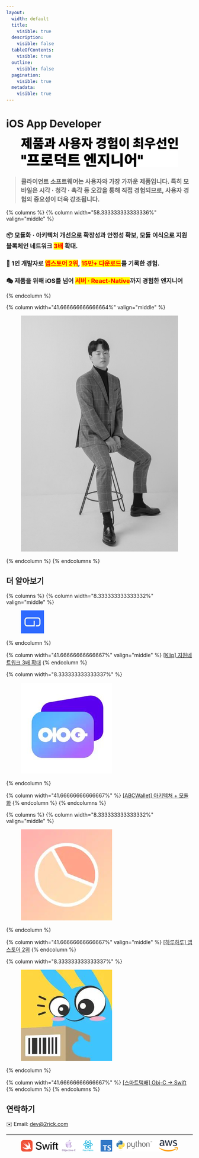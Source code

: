 ```yaml
---
layout:
  width: default
  title:
    visible: true
  description:
    visible: false
  tableOfContents:
    visible: true
  outline:
    visible: false
  pagination:
    visible: true
  metadata:
    visible: true
---
```


# iOS App Developer

<figure><picture><source srcset=".gitbook/assets/title_dark.png" media="(prefers-color-scheme: dark)"><img src=".gitbook/assets/title_light.png" alt=""></picture><figcaption></figcaption></figure>



> ### 클라이언트 소프트웨어는 사용자와 가장 가까운 제품입니다. 특히 모바일은 시각 · 청각 · 촉각 등 오감을 통해 직접 경험되므로, 사용자 경험의 중요성이 더욱 강조됩니다.



{% columns %}
{% column width="58.333333333333336%" valign="middle" %}
### 📦 **모듈화 · 아키텍처 개선으로 확장성과 안정성 확보,** 모듈 이식으로 지원 블록체인 네트워크 <mark style="color:red;">**3배**</mark> 확대.

### 🥇 1인 개발자로 <mark style="color:red;">**앱스토어 2위**</mark>**,&#x20;**<mark style="color:red;">**15만+ 다운로드**</mark>를 기록한 경험.

### 🎭 제품을 위해 iOS를 넘어 <mark style="color:red;">서버 · React-Native</mark>까지 경험한 엔지니어
{% endcolumn %}

{% column width="41.666666666666664%" valign="middle" %}
<div align="left" data-with-frame="true"><figure><img src=".gitbook/assets/D8B509D5-7EF0-4C30-990C-34C0DD8B7803_1_105_c.jpeg" alt=""><figcaption></figcaption></figure></div>
{% endcolumn %}
{% endcolumns %}



## 더 알아보기

{% columns %}
{% column width="8.333333333333332%" valign="middle" %}
<figure><img src=".gitbook/assets/246x0w.jpg" alt="" width="62"><figcaption></figcaption></figure>
{% endcolumn %}

{% column width="41.66666666666667%" valign="middle" %}
[\[Klip\] 지원네트워크 3배 확대](https://resume.2rick.com/portfolio/klip)
{% endcolumn %}

{% column width="8.333333333333337%" %}
<figure><img src=".gitbook/assets/246x0w-2.jpg" alt=""><figcaption></figcaption></figure>
{% endcolumn %}

{% column width="41.66666666666667%" %}
[\[ABCWallet\] 아키텍쳐 + 모듈화](https://resume.2rick.com/portfolio/abc-wallet)
{% endcolumn %}
{% endcolumns %}

{% columns %}
{% column width="8.333333333333332%" valign="middle" %}
<figure><img src=".gitbook/assets/246x0w-3.jpg" alt=""><figcaption></figcaption></figure>
{% endcolumn %}

{% column width="41.66666666666667%" valign="middle" %}
[\[하루하루\] 앱스토어 2위](https://resume.2rick.com/portfolio/haruharu)
{% endcolumn %}

{% column width="8.333333333333337%" %}
<figure><img src=".gitbook/assets/246x0w-4.jpg" alt=""><figcaption></figcaption></figure>
{% endcolumn %}

{% column width="41.66666666666667%" %}
[\[스마트택배\] Obj-C → Swift](https://resume.2rick.com/portfolio/smartparcel)
{% endcolumn %}
{% endcolumns %}



## 연락하기

✉️ Email: [dev@2rick.com](mailto:dev@2rick.com)

***

<figure><img src=".gitbook/assets/skills.png" alt=""><figcaption></figcaption></figure>
